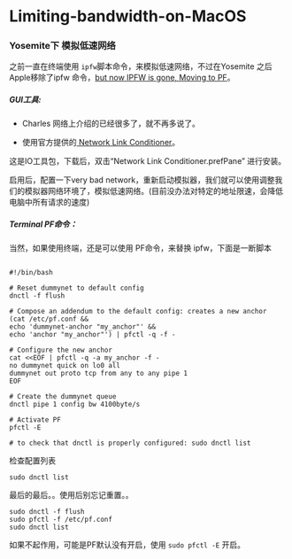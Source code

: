 # Limiting-bandwidth-on-MacOS


### Yosemite下 模拟低速网络

之前一直在终端使用 `ipfw`脚本命令，来模拟低速网络，不过在Yosemite 之后Apple移除了ipfw 命令，[but now  IPFW is gone, Moving to PF](https://discussions.apple.com/thread/6645172?start=0&tstart=0)。


##### GUI工具:

 * Charles 网络上介绍的已经很多了，就不再多说了。

 * 使用官方提供的[ Network Link Conditioner](https://developer.apple.com/downloads/?q=Hardware%20IO%20Tools)。

这是IO工具包，下载后，双击“Network Link Conditioner.prefPane” 进行安装。

启用后，配置一下very bad network，重新启动模拟器，我们就可以使用调整我们的模拟器网络环境了，模拟低速网络。(目前没办法对特定的地址限速，会降低电脑中所有请求的速度)

##### Terminal PF命令：


当然，如果使用终端，还是可以使用 PF命令，来替换 ipfw，下面是一断脚本

```

#!/bin/bash

# Reset dummynet to default config
dnctl -f flush

# Compose an addendum to the default config: creates a new anchor
(cat /etc/pf.conf &&
echo 'dummynet-anchor "my_anchor"' &&
echo 'anchor "my_anchor"') | pfctl -q -f -

# Configure the new anchor
cat <<EOF | pfctl -q -a my_anchor -f -
no dummynet quick on lo0 all
dummynet out proto tcp from any to any pipe 1
EOF

# Create the dummynet queue
dnctl pipe 1 config bw 4100byte/s

# Activate PF
pfctl -E

# to check that dnctl is properly configured: sudo dnctl list
```

检查配置列表

```
sudo dnctl list
```

最后的最后。。使用后别忘记重置。。

```
sudo dnctl -f flush
sudo pfctl -f /etc/pf.conf
sudo dnctl list

```


如果不起作用，可能是PF默认没有开启，使用 `sudo pfctl -E` 开启。
